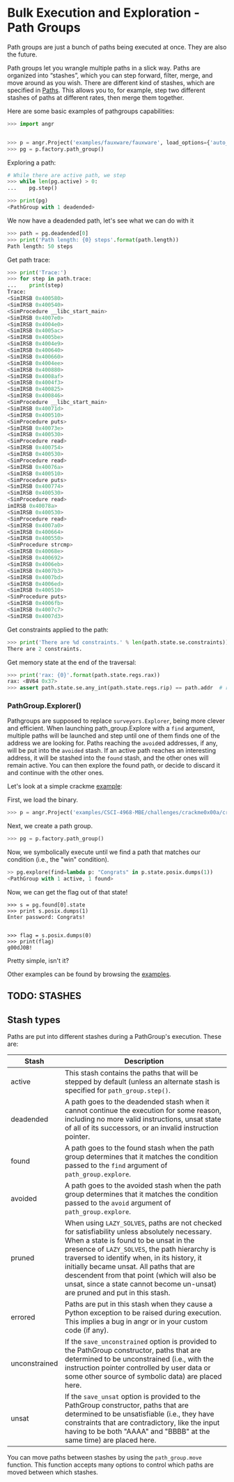 Bulk Execution and Exploration - Path Groups
============================================

Path groups are just a bunch of paths being executed at once. They are also the future.

Path groups let you wrangle multiple paths in a slick way.
Paths are organized into “stashes”, which you can step forward, filter, merge,
and move around as you wish. There are different kind of stashes, which are
specified in [Paths](./paths.md#path-types). This allows you to, for example,
step two different stashes of paths at different rates, then merge them together.


Here are some basic examples of pathgroups capabilities:
```python
>>> import angr


>>> p = angr.Project('examples/fauxware/fauxware', load_options={'auto_load_libs': False})
>>> pg = p.factory.path_group()
```

Exploring a path:
```python
# While there are active path, we step
>>> while len(pg.active) > 0:
...    pg.step()

>>> print(pg)
<PathGroup with 1 deadended>
```

We now have a deadended path, let's see what we can do with it
```python
>>> path = pg.deadended[0]
>>> print('Path length: {0} steps'.format(path.length))
Path length: 50 steps
```

Get path trace:
```python
>>> print('Trace:')
>>> for step in path.trace:
...    print(step)
Trace:
<SimIRSB 0x400580>
<SimIRSB 0x400540>
<SimProcedure __libc_start_main>
<SimIRSB 0x4007e0>
<SimIRSB 0x4004e0>
<SimIRSB 0x4005ac>
<SimIRSB 0x4005be>
<SimIRSB 0x4004e9>
<SimIRSB 0x400640>
<SimIRSB 0x400660>
<SimIRSB 0x4004ee>
<SimIRSB 0x400880>
<SimIRSB 0x4008af>
<SimIRSB 0x4004f3>
<SimIRSB 0x400825>
<SimIRSB 0x400846>
<SimProcedure __libc_start_main>
<SimIRSB 0x40071d>
<SimIRSB 0x400510>
<SimProcedure puts>
<SimIRSB 0x40073e>
<SimIRSB 0x400530>
<SimProcedure read>
<SimIRSB 0x400754>
<SimIRSB 0x400530>
<SimProcedure read>
<SimIRSB 0x40076a>
<SimIRSB 0x400510>
<SimProcedure puts>
<SimIRSB 0x400774>
<SimIRSB 0x400530>
<SimProcedure read>
imIRSB 0x40078a>
<SimIRSB 0x400530>
<SimProcedure read>
<SimIRSB 0x4007a0>
<SimIRSB 0x400664>
<SimIRSB 0x400550>
<SimProcedure strcmp>
<SimIRSB 0x40068e>
<SimIRSB 0x400692>
<SimIRSB 0x4006eb>
<SimIRSB 0x4007b3>
<SimIRSB 0x4007bd>
<SimIRSB 0x4006ed>
<SimIRSB 0x400510>
<SimProcedure puts>
<SimIRSB 0x4006fb>
<SimIRSB 0x4007c7>
<SimIRSB 0x4007d3>
```

Get constraints applied to the path:
```python
>>> print('There are %d constraints.' % len(path.state.se.constraints))
There are 2 constraints.
```

Get memory state at the end of the traversal:
```python
>>> print('rax: {0}'.format(path.state.regs.rax))
rax: <BV64 0x37>
>>> assert path.state.se.any_int(path.state.regs.rip) == path.addr  # regs are BitVectors
```

### PathGroup.Explorer()
Pathgroups are supposed to replace `surveyors.Explorer`, being more clever and
efficient. When launching path_group.Explore with a `find` argument, multiple
paths will be launched and step until one of them finds one of the address we
are looking for. Paths reaching the `avoid`ed addresses, if any, will be put
into the `avoided` stash. If an active path reaches an interesting address, it
will be stashed into the `found` stash, and the other ones will remain active.
You can then explore the found path, or decide to discard it and continue with
the other ones.

Let's look at a simple crackme [example](./examples.md#reverseme-modern-binary-exploitation---csci-4968):

First, we load the binary.
```python
>>> p = angr.Project('examples/CSCI-4968-MBE/challenges/crackme0x00a/crackme0x00a')
```

Next, we create a path group.
```python
>>> pg = p.factory.path_group()
```

Now, we symbolically execute until we find a path that matches our condition (i.e., the "win" condition).
```python
>> pg.explore(find=lambda p: "Congrats" in p.state.posix.dumps(1))
<PathGroup with 1 active, 1 found>
```

Now, we can get the flag out of that state!
```
>>> s = pg.found[0].state
>>> print s.posix.dumps(1)
Enter password: Congrats!


>>> flag = s.posix.dumps(0)
>>> print(flag)
g00dJ0B!
```

Pretty simple, isn't it?

Other examples can be found by browsing the [examples](./examples.md).


## TODO: STASHES

## Stash types

Paths are put into different stashes during a PathGroup's execution.
These are:

| Stash | Description |
|-------|-------------|
| active     | This stash contains the paths that will be stepped by default (unless an alternate stash is specified for `path_group.step()`. |
| deadended     | A path goes to the deadended stash when it cannot continue the execution for some reason, including no more valid instructions, unsat state of all of its successors, or an invalid instruction pointer. |
| found         | A path goes to the found stash when the path group determines that it matches the condition passed to the `find` argument of `path_group.explore`. |
| avoided         | A path goes to the avoided stash when the path group determines that it matches the condition passed to the `avoid` argument of `path_group.explore`. |
| pruned        | When using `LAZY_SOLVES`, paths are not checked for satisfiability unless absolutely necessary. When a state is found to be unsat in the presence of `LAZY_SOLVES`, the path hierarchy is traversed to identify when, in its history, it initially became unsat. All paths that are descendent from that point (which will also be unsat, since a state cannot become un-unsat) are pruned and put in this stash. |
| errored       | Paths are put in this stash when they cause a Python exception to be raised during execution. This implies a bug in angr or in your custom code (if any). |
| unconstrained | If the `save_unconstrained` option is provided to the PathGroup constructor, paths that are determined to be unconstrained (i.e., with the instruction pointer controlled by user data or some other source of symbolic data) are placed here. |
| unsat | If the `save_unsat` option is provided to the PathGroup constructor, paths that are determined to be unsatisfiable (i.e., they have constraints that are contradictory, like the input having to be both "AAAA" and "BBBB" at the same time) are placed here. |

You can move paths between stashes by using the `path_group.move` function.
This function accepts many options to control which paths are moved between which stashes.
